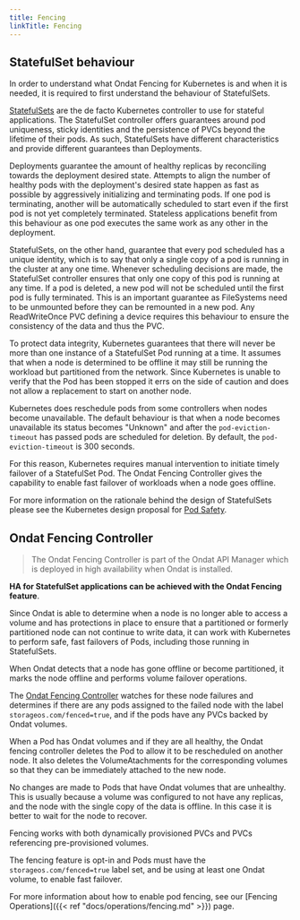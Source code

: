 ```yaml
---
title: Fencing
linkTitle: Fencing
---
```


## StatefulSet behaviour

In order to understand what Ondat Fencing for Kubernetes is and when it is
needed, it is required to first understand the behaviour of StatefulSets.

[StatefulSets](https://kubernetes.io/docs/concepts/workloads/controllers/statefulset/)
are the de facto Kubernetes controller to use for stateful applications. The
StatefulSet controller offers guarantees around pod uniqueness, sticky
identities and the persistence of PVCs beyond the lifetime of their pods. As
such, StatefulSets have different characteristics and provide different
guarantees than Deployments.

Deployments guarantee the amount of healthy replicas by reconciling towards the
deployment desired  state. Attempts to align the number of healthy pods with
the deployment's desired state happen as fast as possible by aggressively
initializing and terminating pods. If one pod is terminating, another will be
automatically scheduled to start even if the first pod is not yet completely
terminated. Stateless applications benefit from this behaviour as one pod
executes the same work as any other in the deployment.

StatefulSets, on the other hand, guarantee that every pod scheduled has a
unique identity, which is to say that only a single copy of a pod is running in
the cluster at any one time. Whenever scheduling decisions are made, the
StatefulSet controller ensures that only one copy of this pod is running at any
time. If a pod is deleted, a new pod will not be scheduled until the first pod
is fully terminated. This is an important guarantee as FileSystems need to be
unmounted before they can be remounted in a new pod. Any ReadWriteOnce PVC
defining a device requires this behaviour to ensure the consistency of the data
and thus the PVC.

To protect data integrity, Kubernetes guarantees that there will never be more
than one instance of a StatefulSet Pod running at a time. It assumes that when
a node is determined to be offline it may still be running the workload but
partitioned from the network. Since Kubernetes is unable to
verify that the Pod has been stopped it errs on the side of caution and does
not allow a replacement to start on another node.

Kubernetes does reschedule pods from some controllers when nodes become
unavailable. The default behaviour is that when a node becomes unavailable its
status becomes "Unknown" and after the `pod-eviction-timeout` has passed pods
are scheduled for deletion. By default, the `pod-eviction-timeout` is 300
seconds.

For this reason, Kubernetes requires manual intervention to initiate timely
failover of a StatefulSet Pod. The Ondat Fencing Controller gives the
capability to enable fast failover of workloads when a node goes offline.

For more information on the rationale behind the design of StatefulSets please
see the Kubernetes design proposal for [Pod
Safety](https://github.com/kubernetes/community/blob/master/contributors/design-proposals/storage/pod-safety.md).

## Ondat Fencing Controller

> The Ondat Fencing Controller is part of the Ondat API Manager which
> is deployed in high availability when Ondat is installed.

__HA for StatefulSet applications can be achieved with the Ondat Fencing
feature__.

Since Ondat is able to determine when a node is no longer able to access a
volume and has protections in place to ensure that a partitioned or formerly
partitioned node can not continue to write data, it can work with Kubernetes to
perform safe, fast failovers of Pods, including those running in StatefulSets.

When Ondat detects that a node has gone offline or become partitioned, it
marks the node offline and performs volume failover operations.

The [Ondat Fencing
Controller](https://github.com/storageos/api-manager/tree/master/controllers/fencer)
watches for these node failures and determines if there are any pods assigned
to the failed node with the label `storageos.com/fenced=true`, and if the pods
have any PVCs backed by Ondat volumes.

When a Pod has Ondat volumes and if they are all healthy, the Ondat
fencing controller deletes the Pod to allow it to be rescheduled on another
node. It also deletes the VolumeAtachments for the corresponding volumes so
that they can be immediately attached to the new node.

No changes are made to Pods that have Ondat volumes that are unhealthy.
This is usually because a volume was configured to not have any replicas, and the
node with the single copy of the data is offline. In this case it is better to
wait for the node to recover.

Fencing works with both dynamically provisioned PVCs and PVCs referencing
pre-provisioned volumes.

The fencing feature is opt-in and Pods must have the
`storageos.com/fenced=true` label set, and be using at least one Ondat
volume, to enable fast failover.

For more information about how to enable pod fencing, see our [Fencing
Operations]({{< ref "docs/operations/fencing.md" >}}) page.
